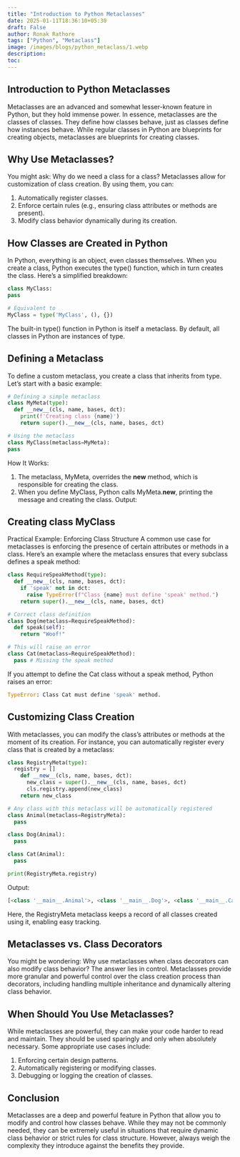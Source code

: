 ```yaml
---
title: "Introduction to Python Metaclasses"
date: 2025-01-11T18:36:10+05:30
draft: False
author: Ronak Rathore
tags: ["Python", "Metaclass"]
image: /images/blogs/python_metaclass/1.webp
description:
toc:
---
```

## Introduction to Python Metaclasses
Metaclasses are an advanced and somewhat lesser-known feature in Python, but they hold immense power. In essence, metaclasses are the classes of classes. They define how classes behave, just as classes define how instances behave. While regular classes in Python are blueprints for creating objects, metaclasses are blueprints for creating classes.

## Why Use Metaclasses?
You might ask: Why do we need a class for a class? Metaclasses allow for customization of class creation. By using them, you can:

1. Automatically register classes.
2. Enforce certain rules (e.g., ensuring class attributes or methods are present).
3. Modify class behavior dynamically during its creation.

## How Classes are Created in Python
In Python, everything is an object, even classes themselves. When you create a class, Python executes the type() function, which in turn creates the class. Here’s a simplified breakdown:
```python
class MyClass:
pass

# Equivalent to
MyClass = type('MyClass', (), {})
```

The built-in type() function in Python is itself a metaclass. By default, all classes in Python are instances of type.

## Defining a Metaclass
To define a custom metaclass, you create a class that inherits from type. Let’s start with a basic example:

```python
# Defining a simple metaclass
class MyMeta(type):
  def __new__(cls, name, bases, dct):
    print(f'Creating class {name}')
    return super().__new__(cls, name, bases, dct)

# Using the metaclass
class MyClass(metaclass=MyMeta):
pass
```
How It Works:

1. The metaclass, MyMeta, overrides the __new__ method, which is responsible for creating the class.
2. When you define MyClass, Python calls MyMeta.__new__, printing the message and creating the class.
Output:

## Creating class MyClass
Practical Example: Enforcing Class Structure
A common use case for metaclasses is enforcing the presence of certain attributes or methods in a class. Here’s an example where the metaclass ensures that every subclass defines a speak method:

```python
class RequireSpeakMethod(type):
  def __new__(cls, name, bases, dct):
    if 'speak' not in dct:
      raise TypeError(f"Class {name} must define 'speak' method.")
    return super().__new__(cls, name, bases, dct)

# Correct class definition
class Dog(metaclass=RequireSpeakMethod):
  def speak(self):
    return "Woof!"

# This will raise an error
class Cat(metaclass=RequireSpeakMethod):
  pass # Missing the speak method
```
If you attempt to define the Cat class without a speak method, Python raises an error:
```python
TypeError: Class Cat must define 'speak' method.
```

## Customizing Class Creation
With metaclasses, you can modify the class’s attributes or methods at the moment of its creation. For instance, you can automatically register every class that is created by a metaclass:
```python
class RegistryMeta(type):
  registry = []
    def __new__(cls, name, bases, dct):
      new_class = super().__new__(cls, name, bases, dct)
      cls.registry.append(new_class)
    return new_class

# Any class with this metaclass will be automatically registered
class Animal(metaclass=RegistryMeta):
  pass

class Dog(Animal):
  pass

class Cat(Animal):
  pass

print(RegistryMeta.registry)
```
Output:
```python
[<class '__main__.Animal'>, <class '__main__.Dog'>, <class '__main__.Cat'>]
```
Here, the RegistryMeta metaclass keeps a record of all classes created using it, enabling easy tracking.

## Metaclasses vs. Class Decorators
You might be wondering: Why use metaclasses when class decorators can also modify class behavior? The answer lies in control. Metaclasses provide more granular and powerful control over the class creation process than decorators, including handling multiple inheritance and dynamically altering class behavior.

## When Should You Use Metaclasses?
While metaclasses are powerful, they can make your code harder to read and maintain. They should be used sparingly and only when absolutely necessary. Some appropriate use cases include:

1. Enforcing certain design patterns.
2. Automatically registering or modifying classes.
3. Debugging or logging the creation of classes.

## Conclusion
Metaclasses are a deep and powerful feature in Python that allow you to modify and control how classes behave. While they may not be commonly needed, they can be extremely useful in situations that require dynamic class behavior or strict rules for class structure. However, always weigh the complexity they introduce against the benefits they provide.
